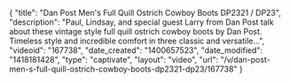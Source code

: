 {
    "title": "Dan Post Men's Full Quill Ostrich Cowboy Boots DP2321 \/ DP23",
    "description": "Paul, Lindsay, and special guest Larry from Dan Post talk about these vintage style full quill ostrich cowboy boots by Dan Post. Timeless style and incredible comfort in three classic and versatile...",
    "videoid": "167738",
    "date_created": "1400657523",
    "date_modified": "1418181428",
    "type": "captivate",
    "layout": "video",
    "url": "\/v\/dan-post-men-s-full-quill-ostrich-cowboy-boots-dp2321-dp23\/167738"
}